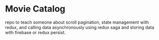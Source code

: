 # Movie Catalog

repo to teach someone about scroll pagination, state management with redux, and calling data asynchronously using redux saga and storing data with firebase or redux persist.
